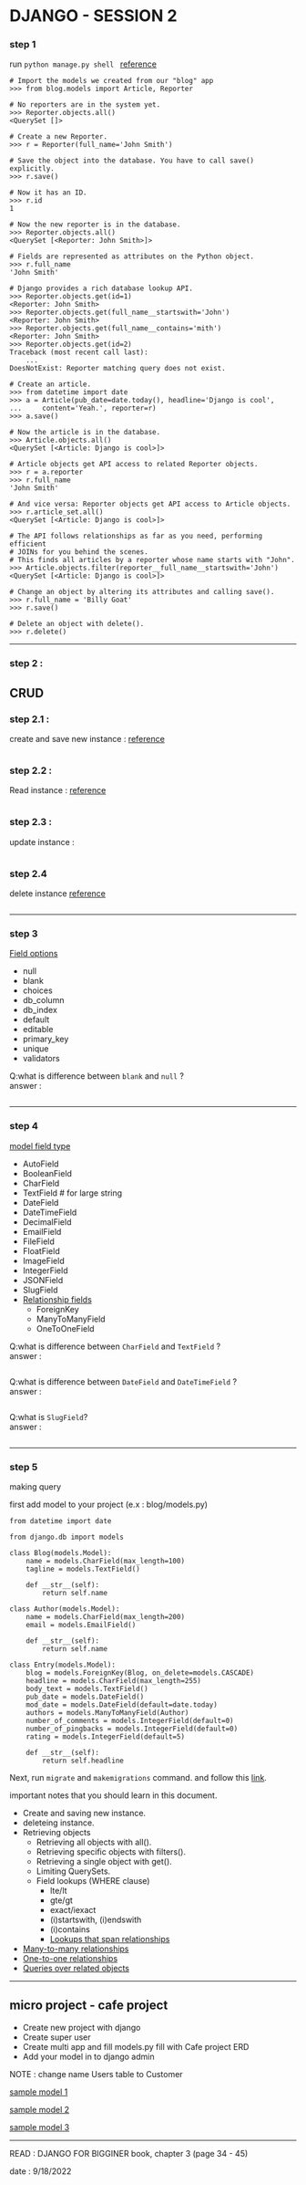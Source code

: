 # DJANGO - SESSION 2

### step 1
run `python manage.py shell `
[reference](https://docs.djangoproject.com/en/4.1/ref/django-admin/#shell)
```
# Import the models we created from our "blog" app
>>> from blog.models import Article, Reporter

# No reporters are in the system yet.
>>> Reporter.objects.all()
<QuerySet []>

# Create a new Reporter.
>>> r = Reporter(full_name='John Smith')

# Save the object into the database. You have to call save() explicitly.
>>> r.save()

# Now it has an ID.
>>> r.id
1

# Now the new reporter is in the database.
>>> Reporter.objects.all()
<QuerySet [<Reporter: John Smith>]>

# Fields are represented as attributes on the Python object.
>>> r.full_name
'John Smith'

# Django provides a rich database lookup API.
>>> Reporter.objects.get(id=1)
<Reporter: John Smith>
>>> Reporter.objects.get(full_name__startswith='John')
<Reporter: John Smith>
>>> Reporter.objects.get(full_name__contains='mith')
<Reporter: John Smith>
>>> Reporter.objects.get(id=2)
Traceback (most recent call last):
    ...
DoesNotExist: Reporter matching query does not exist.

# Create an article.
>>> from datetime import date
>>> a = Article(pub_date=date.today(), headline='Django is cool',
...     content='Yeah.', reporter=r)
>>> a.save()

# Now the article is in the database.
>>> Article.objects.all()
<QuerySet [<Article: Django is cool>]>

# Article objects get API access to related Reporter objects.
>>> r = a.reporter
>>> r.full_name
'John Smith'

# And vice versa: Reporter objects get API access to Article objects.
>>> r.article_set.all()
<QuerySet [<Article: Django is cool>]>

# The API follows relationships as far as you need, performing efficient
# JOINs for you behind the scenes.
# This finds all articles by a reporter whose name starts with "John".
>>> Article.objects.filter(reporter__full_name__startswith='John')
<QuerySet [<Article: Django is cool>]>

# Change an object by altering its attributes and calling save().
>>> r.full_name = 'Billy Goat'
>>> r.save()

# Delete an object with delete().
>>> r.delete()
```

-------------

### step 2 :
## CRUD 

### step 2.1 :
create and save  new instance : [reference ](https://docs.djangoproject.com/en/4.1/topics/db/queries/#creating-objects)
```
```

### step 2.2 :
Read instance : [reference](https://docs.djangoproject.com/en/4.1/topics/db/queries/#retrieving-objects)
```
```

### step 2.3 :

update instance :

```
```

### step 2.4
delete instance [reference](https://docs.djangoproject.com/en/4.1/topics/db/queries/#deleting-objects)
```
```

----------

### step 3
[Field options](https://docs.djangoproject.com/en/4.1/ref/models/fields/#field-options)

- null
- blank
- choices
- db_column
- db_index
- default
- editable
- primary_key
- unique
- validators

Q:what is difference between `blank` and `null` ?\
answer : 
```
```

----------------


### step 4
[model field type](https://docs.djangoproject.com/en/4.1/topics/db/queries/#deleting-objects)

- AutoField
- BooleanField
- CharField
-  TextField # for large string
-  DateField
-  DateTimeField
-  DecimalField
-  EmailField
-  FileField
-  FloatField
-  ImageField
-  IntegerField
-  JSONField
-  SlugField
-  [Relationship fields](https://docs.djangoproject.com/en/4.1/ref/models/fields/#module-django.db.models.fields.related)
   -  ForeignKey
   -  ManyToManyField
   -  OneToOneField

Q:what is difference between `CharField` and `TextField` ?\
answer : 
```
```
Q:what is difference between `DateField` and `DateTimeField` ?\
answer : 
```
```
Q:what is `SlugField`?\
answer : 
```
```

--------------



### step 5
making query

first add  model to  your project (e.x : blog/models.py)
```
from datetime import date

from django.db import models

class Blog(models.Model):
    name = models.CharField(max_length=100)
    tagline = models.TextField()

    def __str__(self):
        return self.name

class Author(models.Model):
    name = models.CharField(max_length=200)
    email = models.EmailField()

    def __str__(self):
        return self.name

class Entry(models.Model):
    blog = models.ForeignKey(Blog, on_delete=models.CASCADE)
    headline = models.CharField(max_length=255)
    body_text = models.TextField()
    pub_date = models.DateField()
    mod_date = models.DateField(default=date.today)
    authors = models.ManyToManyField(Author)
    number_of_comments = models.IntegerField(default=0)
    number_of_pingbacks = models.IntegerField(default=0)
    rating = models.IntegerField(default=5)

    def __str__(self):
        return self.headline
```
Next, run `migrate` and `makemigrations` command. and follow this [link](https://docs.djangoproject.com/en/4.1/topics/db/queries/).

important notes that you should learn in this document.
* Create and saving new instance.
* deleteing instance.
* Retrieving objects
  * Retrieving all objects with all().
  * Retrieving specific objects with filters().
  * Retrieving a single object with get().
  * Limiting QuerySets.
  * Field lookups (WHERE clause)
    * lte/lt
    * gte/gt
    * exact/iexact
    * (i)startswith, (i)endswith
    * (i)contains
    * [Lookups that span relationships](https://docs.djangoproject.com/en/4.1/topics/db/queries/#lookups-that-span-relationships)
* [Many-to-many relationships](https://docs.djangoproject.com/en/4.1/topics/db/queries/#many-to-many-relationships)
* [One-to-one relationships](https://docs.djangoproject.com/en/4.1/topics/db/queries/#one-to-one-relationships)
* [Queries over related objects](https://docs.djangoproject.com/en/4.1/topics/db/queries/#queries-over-related-objects)




--------

## micro project - cafe project

* Create new project with django
* Create super user
* Create multi app and fill models.py fill with Cafe project ERD
* Add your model in to django admin

NOTE : change name  Users table to Customer


[sample model 1](https://docs.djangoproject.com/en/4.1/topics/db/queries/#making-queries)

[sample model 2](https://github.com/mustafamuratcoskun/django-blog-app/blob/master/article/models.py)

[sample model 3](https://github.com/mhsharifi96/django_repo/blob/main/myblog/post/models.py)

-------



READ : DJANGO FOR BIGGINER book,  chapter 3 (page 34 - 45)


date : 9/18/2022